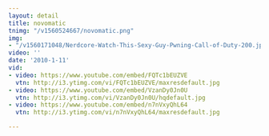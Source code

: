 ```yaml
---
layout: detail
title: novomatic
tnimg: "/v1560524667/novomatic.png"
img:
- "/v1560171048/Nerdcore-Watch-This-Sexy-Guy-Pwning-Call-of-Duty-200.jpg"
video: ''
date: '2010-1-11'
vid:
- video: https://www.youtube.com/embed/FQTc1bEUZVE
  vtn: http://i3.ytimg.com/vi/FQTc1bEUZVE/maxresdefault.jpg
- video: https://www.youtube.com/embed/VzanDy0Jn0U
  vtn: http://i3.ytimg.com/vi/VzanDy0Jn0U/hqdefault.jpg
- video: https://www.youtube.com/embed/n7nVxyQhL64
  vtn: http://i3.ytimg.com/vi/n7nVxyQhL64/maxresdefault.jpg

---
```

